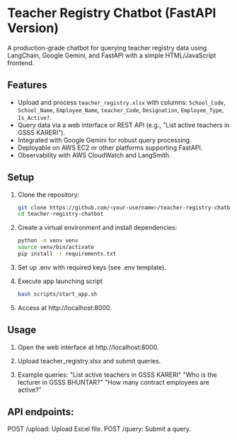 # Teacher Registry Chatbot (FastAPI Version)

A production-grade chatbot for querying teacher registry data using LangChain, Google Gemini, and FastAPI with a simple HTML/JavaScript frontend.

## Features
- Upload and process `teacher_registry.xlsx` with columns: `School_Code`, `School_Name`, `Employee_Name`, `teacher_Code`, `Designation`, `Employee_Type`, `Is_Active?`.
- Query data via a web interface or REST API (e.g., "List active teachers in GSSS KARERI").
- Integrated with Google Gemini for robust query processing.
- Deployable on AWS EC2 or other platforms supporting FastAPI.
- Observability with AWS CloudWatch and LangSmith.

## Setup
1. Clone the repository:
   ```bash
   git clone https://github.com/<your-username>/teacher-registry-chatbot.git
   cd teacher-registry-chatbot
   
2. Create a virtual environment and install dependencies:
   ```bash
   python -m venv venv
   source venv/bin/activate
   pip install -r requirements.txt
   
3. Set up .env with required keys (see .env template).   


4. Execute app launching script
   ```bash
   bash scripts/start_app.sh
   
5. Access at http://localhost:8000.   

## Usage

1. Open the web interface at http://localhost:8000.

2. Upload teacher_registry.xlsx and submit queries.

3. Example queries:
"List active teachers in GSSS KARERI"
"Who is the lecturer in GSSS BHUNTAR?"
"How many contract employees are active?"

## API endpoints:
POST /upload: Upload Excel file.
POST /query: Submit a query.
